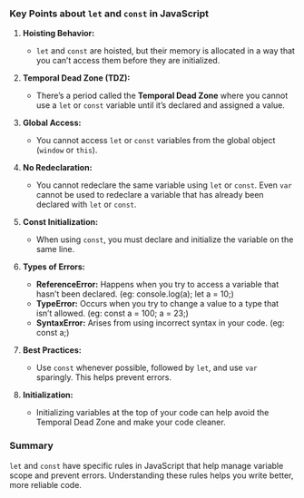 ### Key Points about `let` and `const` in JavaScript

1. **Hoisting Behavior:**
   - `let` and `const` are hoisted, but their memory is allocated in a way that you can’t access them before they are initialized.

2. **Temporal Dead Zone (TDZ):**
   - There’s a period called the **Temporal Dead Zone** where you cannot use a `let` or `const` variable until it’s declared and assigned a value.

3. **Global Access:**
   - You cannot access `let` or `const` variables from the global object (`window` or `this`).

4. **No Redeclaration:**
   - You cannot redeclare the same variable using `let` or `const`. Even `var` cannot be used to redeclare a variable that has already been declared with `let` or `const`.

5. **Const Initialization:**
   - When using `const`, you must declare and initialize the variable on the same line.

6. **Types of Errors:**
   - **ReferenceError:** Happens when you try to access a variable that hasn’t been declared. (eg: console.log(a); let a = 10;)
   - **TypeError:** Occurs when you try to change a value to a type that isn’t allowed. (eg: const a = 100; a = 23;)
   - **SyntaxError:** Arises from using incorrect syntax in your code. (eg: const a;)

7. **Best Practices:**
   - Use `const` whenever possible, followed by `let`, and use `var` sparingly. This helps prevent errors.

8. **Initialization:**
   - Initializing variables at the top of your code can help avoid the Temporal Dead Zone and make your code cleaner.

### Summary
`let` and `const` have specific rules in JavaScript that help manage variable scope and prevent errors. Understanding these rules helps you write better, more reliable code.
